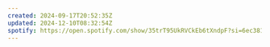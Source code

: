 ```yaml
---
created: 2024-09-17T20:52:35Z
updated: 2024-12-10T08:32:54Z
spotify: https://open.spotify.com/show/35trT95UkRVCkEb6tXndpF?si=6ec381bfdd5b4059
---
```

